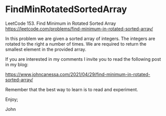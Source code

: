 # FindMinRotatedSortedArray
LeetCode 153. Find Minimum in Rotated Sorted Array
https://leetcode.com/problems/find-minimum-in-rotated-sorted-array/

In this problem we are given a sorted array of integers.
The integers are rotated to the right a number of times.
We are required to return the smallest element in the provided array.

If you are interested in my comments I invite you to read the following
post in my blog:

https://www.johncanessa.com/2021/04/29/find-minimum-in-rotated-sorted-array/

Remember that the best way to learn is to read and experiment.

Enjoy;

John

